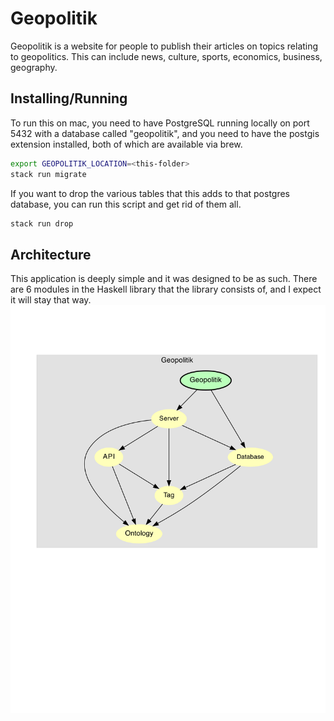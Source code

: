 # Geopolitik

Geopolitik is a website for people to publish their articles on topics
relating to geopolitics. This can include news, culture, sports, economics,
business, geography.

## Installing/Running

To run this on mac, you need to have PostgreSQL running locally on port 5432 with a database
called "geopolitik", and you need to have the postgis extension installed, both of which are
available via brew.
```bash
export GEOPOLITIK_LOCATION=<this-folder>
stack run migrate
```
If you want to drop the various tables that this adds to that postgres database, you can run this script
and get rid of them all. 
```bash
stack run drop
```

## Architecture

This application is deeply simple and it was designed to be as such. There are 6 modules in the Haskell
library that the library consists of, and I expect it will stay that way. 
![Module Structure](modules.svg)

